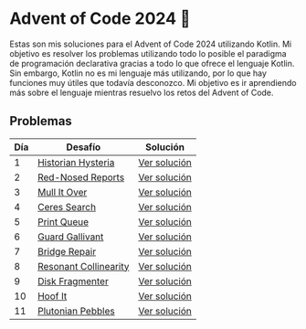# Advent of Code 2024 🎄

Estas son mis soluciones para el Advent of Code 2024 utilizando Kotlin. Mi objetivo es resolver los problemas utilizando todo lo posible el paradigma de programación declarativa gracias a todo lo que ofrece el lenguaje Kotlin. Sin embargo, Kotlin no es mi lenguaje más utilizando, por lo que hay funciones muy útiles que todavía desconozco. Mi objetivo es ir aprendiendo más sobre el lenguaje mientras resuelvo los retos del Advent of Code.


## Problemas

| Día | Desafío                                                      | Solución                     |
|-----|--------------------------------------------------------------|------------------------------|
| 1   | [Historian Hysteria](https://adventofcode.com/2024/day/1)    | [Ver solución](src/Day1.kt)  |
| 2   | [Red-Nosed Reports](https://adventofcode.com/2024/day/2)     | [Ver solución](src/Day2.kt)  |
| 3   | [Mull It Over](https://adventofcode.com/2024/day/3)          | [Ver solución](src/Day3.kt)  |
| 4   | [Ceres Search](https://adventofcode.com/2024/day/4)          | [Ver solución](src/Day4.kt)  |
| 5   | [Print Queue](https://adventofcode.com/2024/day/5)           | [Ver solución](src/Day5.kt)  |
| 6   | [Guard Gallivant](https://adventofcode.com/2024/day/6)       | [Ver solución](src/Day6.kt)  |
| 7   | [Bridge Repair](https://adventofcode.com/2024/day/7)         | [Ver solución](src/Day7.kt)  |
| 8   | [Resonant Collinearity](https://adventofcode.com/2024/day/8) | [Ver solución](src/Day8.kt)  |
| 9   | [Disk Fragmenter](https://adventofcode.com/2024/day/9)       | [Ver solución](src/Day9.kt)  |
| 10  | [Hoof It](https://adventofcode.com/2024/day/10)              | [Ver solución](src/Day10.kt) |
| 11  | [Plutonian Pebbles](https://adventofcode.com/2024/day/11)    | [Ver solución](src/Day11.kt) |
